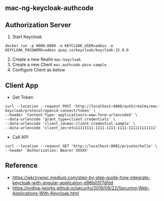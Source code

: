## mac-ng-keycloak-authcode

## Authorization Server
1. Start Keycloak
```
docker run -p 8080:8080 -e KEYCLOAK_USER=admin -e KEYCLOAK_PASSWORD=admin quay.io/keycloak/keycloak:15.0.0
```
2. Create a new Realm `mac-keycloak`
3. Create a new Client `mac-authcode-pkce-sample`
4. Configure Client as below


## Client App
* Get Token
```
curl --location --request POST 'http://localhost:8080/auth/realms/mac-keycloak/protocol/openid-connect/token' \
--header 'Content-Type: application/x-www-form-urlencoded' \
--data-urlencode 'grant_type=client_credentials' \
--data-urlencode 'client_id=mac-client-credential-sample' \
--data-urlencode 'client_secret=11111111-1111-1111-1111-111111111111'
```
* Call API
```
curl --location --request GET 'http://localhost:8081/private/hello' \
--header 'Authorization: Bearer XXXXX' 
```

## Reference 
* https://wkrzywiec.medium.com/step-by-step-guide-how-integrate-keycloak-with-angular-application-d96b05f7dfdd
* https://ordina-jworks.github.io/security/2019/08/22/Securing-Web-Applications-With-Keycloak.html
